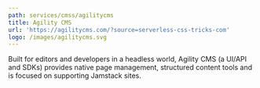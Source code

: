 ```yaml
---
path: services/cmss/agilitycms
title: Agility CMS
url: 'https://agilitycms.com/?source=serverless-css-tricks-com'
logo: /images/agilitycms.svg
---
```


Built for editors and developers in a headless world, Agility CMS (a UI/API and SDKs) provides native page management, structured content tools and is focused on supporting Jamstack sites.
